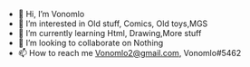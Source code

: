 - 👋 Hi, I’m Vonomlo
- 👀 I’m interested in Old stuff, Comics, Old toys,MGS
- 🌱 I’m currently learning Html, Drawing,More stuff
- 💞️ I’m looking to collaborate on Nothing
- 📫 How to reach me Vonomlo2@gmail.com, Vonomlo#5462

<!---
Vonomlo/Vonomlo is a ✨ special ✨ repository because its `README.md` (this file) appears on your GitHub profile.
You can click the Preview link to take a look at your changes.
--->
